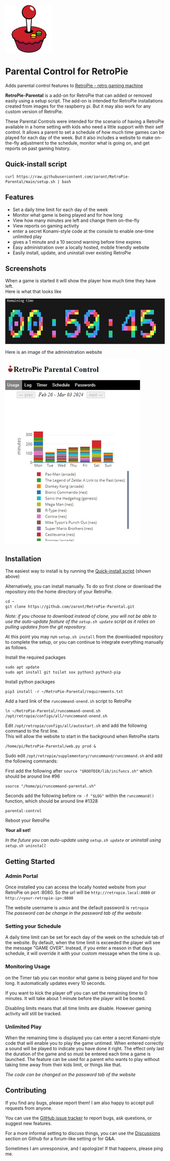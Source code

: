 ![image](static/icon.png)
# Parental Control for RetroPie
Adds parental control features to [RetroPie - retro gaming machine](https://retropie.org.uk/) 

**RetroPie-Parental** is a add-on for RetroPie that can added or removed easily using a setup script.  The add-on is intended for RetroPie installations created from images for the raspberry pi.  But it may also work for any custom version of RetroPie.

These Parental Controls were intended for the scenario of having a RetroPie available in a home setting with kids who need a little support with their self control.  It allows a parent to set a schedule of how much time games can be played for each day of the week.  But it also includes a website to make on-the-fly adjustment to the schedule, monitor what is going on, and get reports on past gaming history.


## Quick-install script
```
curl https://raw.githubusercontent.com/zaront/RetroPie-Parental/main/setup.sh | bash
```


## Features
  * Set a daily time limit for each day of the week
  * Monitor what game is being played and for how long
  * View how many minutes are left and change them on-the-fly
  * View reports on gaming activity
  * enter a secret Konami-style code at the console to enable one-time unlimited play
  * gives a 1 minute and a 10 second warning before time expires
  * Easy administration over a locally hosted, mobile friendly website
  * Easily install, update, and uninstall over existing RetroPie


## Screenshots

When a game is started it will show the player how much time they have left.  
Here is what that looks like

![image](static/screenshot1.jpg)

Here is an image of the administration website

![image](static/screenshot2.jpg)


## Installation
The easiest way to install is by running the [Quick-install script](#quick-install-script) (shown above)

Alternatively, you can install manually.  To do so first clone or download the repository into the home directory of your RetroPie.
```
cd ~
git clone https://github.com/zaront/RetroPie-Parental.git
```
*Note: if you choose to download instead of clone, you will not be able to use the auto-update feature of the `setup.sh update` script as it relies on pulling updates from the git repository.*

At this point you may run `setup.sh install` from the downloaded repository to complete the setup, or you can continue to integrate everything manually as follows.

Install the required packages
```
sudo apt update
sudo apt install git toilet sox python3 python3-pip
```

Install python packages
```
pip3 install -r ~/RetroPie-Parental/requirements.txt
```

Add a hard link of the `runcommand-onend.sh` script to RetroPie
```
ln ~/RetroPie-Parental/runcommand-onend.sh /opt/retropie/configs/all/runcommand-onend.sh
```

Edit `/opt/retropie/configs/all/autostart.sh` and add the following command to the first line.  
This will allow the website to start in the background when RetroPie starts
```
/home/pi/RetroPie-Parental/web.py prod &
```

Sudo edit `/opt/retropie/supplementary/runcommand/runcommand.sh` and add the following commands:

First add the following after `source "$ROOTDIR/lib/inifuncs.sh"` which should be around line #96
```
source "/home/pi/runcommand-parental.sh"
```
Seconds add the following before `rm -f "$LOG"` within the `runcommand()` function, which should be around line #1328
```
parental-control
````

Reboot your RetroPie

**Your all set!**

*In the future you can auto-update using `setup.sh update` or uninstall using `setup.sh uninstall`*

## Getting Started

### Admin Portal

Once installed you can access the locally hosted website from your RetroPie on port :8080.  So the url will be `http://retropie.local:8080` or `http://<your-retropie-ip>:8080`

The website username is `admin` and the default password is `retropie`  
*The password can be change in the password tab of the website*

### Setting your Schedule

A daily time limit can be set for each day of the week on the schedule tab of the website.  By default, when the time limit is exceeded the player will see the message "GAME OVER".  Instead, if you enter a reason in that days schedule, it will override it with your custom message when the time is up.

### Monitoring Usage

on the Timer tab you can monitor what game is being played and for how long.  It automatically updates every 10 seconds.  

If you want to kick the player off you can set the remaining time to 0 minutes.  It will take about 1 minute before the player will be booted.

Disabling limits means that all time limits are disable.  However gaming activity will still be tracked.

### Unlimited Play

When the remaining time is displayed you can enter a secret Konami-style code that will enable you to play the game untimed.  When entered correctly a sound will be played to indicate you have done it right.  The effect only last the duration of the game and so must be entered each time a game is launched.  The feature can be used for a parent who wants to play without taking time away from their kids limit, or things like that.   

*The code can be changed on the password tab of the website*


## Contributing
If you find any bugs, please report them! I am also happy to accept pull requests from anyone.

You can use the  [GitHub issue tracker](issues) to report bugs, ask questions, or suggest new features.

For a more informal setting to discuss things, you can use the [Discussions](discussions) section on Github for a forum-like setting or for Q&A.

Sometimes I am unresponsive, and I apologize! If that happens, please ping me.

